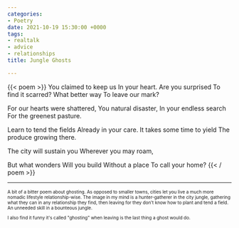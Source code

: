 ```yaml
---
categories:
- Poetry
date: 2021-10-19 15:30:00 +0000
tags:
- realtalk
- advice
- relationships
title: Jungle Ghosts

---
```

{{< poem >}}
You claimed to keep us 
In your heart.
Are you surprised 
To find it scarred?
What better way 
To leave our mark?

For our hearts were shattered, 
You natural disaster,
In your endless search 
For the greenest pasture.

Learn to tend the fields
Already in your care.
It takes some time to yield
The produce growing there.

The city will sustain you
Wherever you may roam,

But what wonders 
Will you build
Without a place 
To call your home?
{{< / poem >}}

***

<div style="font-size: x-small; padding-bottom: 20px; text-align: left;">A bit of a bitter poem about ghosting. As opposed to smaller towns, cities let you live a much more nomadic lifestyle relationship-wise. The image in my mind is a hunter-gatherer in the city jungle, gathering what they can in any relationship they find, then leaving for they don't know how to plant and tend a field. An unneeded skill in a bounteous jungle. 

I also find it funny it's called "ghosting" when leaving is the last thing a ghost would do.
</div>